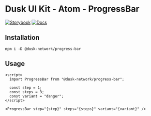 # Dusk UI Kit - Atom - ProgressBar

[![Storybook](https://img.shields.io/badge/Storybook-Component_Playground-%23FF4785?style=flat&progress-bar=storybook)](https://dusk-network.github.io/dusk-ui-kit/?path=/story/components-atoms-progress-bar)
[![Docs](https://img.shields.io/badge/Documentation-%235E35CF?style=flat)](https://dusk-network.github.io/dusk-ui-kit/docs/components/atoms/progress-bar)

## Installation

```
npm i -D @dusk-network/progress-bar
```

## Usage

<!-- MARKDOWN-AUTO-DOCS:START (CODE:src=../../../examples/src/atoms/progress-bar/ProgressBar_01.svelte) -->
<!-- The below code snippet is automatically added from ../../../examples/src/atoms/progress-bar/ProgressBar_01.svelte -->
```svelte
<script>
  import ProgressBar from "@dusk-network/progress-bar";

  const step = 1;
  const steps = 3;
  const variant = "danger";
</script>

<ProgressBar step="{step}" steps="{steps}" variant="{variant}" />
```
<!-- MARKDOWN-AUTO-DOCS:END -->
